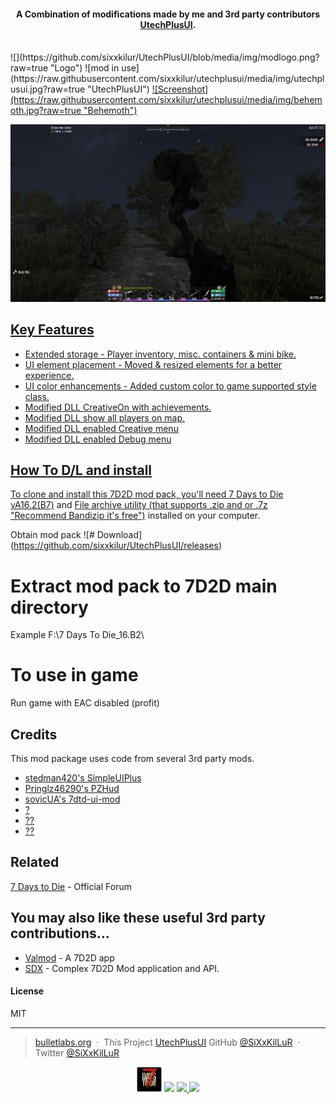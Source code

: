 
<h4 align="center">A Combination of modifications made by me and 3rd party contributors<a href="http://www.bulletlabs.org/7d2d" target="_blank"> UtechPlusUI</a>.</h4>
<br>
![](https://github.com/sixxkilur/UtechPlusUI/blob/media/img/modlogo.png?raw=true "Logo")
![mod in use](https://raw.githubusercontent.com/sixxkilur/utechplusui/media/img/utechplusui.jpg?raw=true "UtechPlusUI") <a href="https://utechplusui">
![Screenshot](https://raw.githubusercontent.com/sixxkilur/utechplusui/media/img/behemoth.jpg?raw=true "Behemoth")

![screenshot](https://raw.githubusercontent.com/sixxkilur/utechplusui/media/img/behemoth.jpg?raw=true )

## Key Features

* Extended storage - Player inventory, misc. containers & mini bike.
* UI element placement - Moved & resized elements for a better experience.
* UI color enhancements - Added custom color to game supported style class.
* Modified DLL CreativeOn with achievements.
* Modified DLL show all players on map.
* Modified DLL enabled Creative menu
* Modified DLL enabled Debug menu

## How To D/L and install

To clone and install this 7D2D mod pack, you'll need [7 Days to Die vA16.2(B7)](http://store.steampowered.com/app/251570/7_Days_to_Die/) and [File archive utility (that supports .zip and or .7z "Recommend Bandizip it's free")](https://www.bandisoft.com/bandizip/) installed on your computer.

Obtain mod pack
![# Download] (https://github.com/sixxkilur/UtechPlusUI/releases)

# Extract mod pack to 7D2D main directory
Example F:\7 Days To Die_16.B2\

# To use in game
Run game with EAC disabled (profit)

## Credits

This mod package uses code from several 3rd party mods.

- [stedman420's SimpleUIPlus](https://7daystodie.com/forums/showthread.php?67506-Simple-UI-Plus/)
- [Pringlz46290's PZHud](http://www.nexusmods.com/7daystodie/mods/77/?)
- [sovicUA's 7dtd-ui-mod](https://github.com/sovicUA/7dtd-ui-mod)
- [?](http:///)
- [??](https:///)
- [??](https:///)

## Related

[7 Days to Die](https://7daystodie.com/forums/forumdisplay.php?7-7-Days-to-Die-PC) - Official Forum

## You may also like these useful 3rd party contributions...

- [Valmod](https://) - A 7D2D app
- [SDX](https://7daystodie.com/forums/forumdisplay.php?82-SDX-Tool) - Complex 7D2D Mod application and API.

#### License

MIT

---

> [bulletlabs.org](https://www.bulletlabs.org) &nbsp;&middot;&nbsp;
> This Project [UtechPlusUI](https://sixxkilur.github.io/UtechPlusUI/)
> GitHub [@SiXxKilLuR](https://github.com/sixxkilur) &nbsp;&middot;&nbsp;
> Twitter [@SiXxKilLuR](https://twitter.com/SiXxKilLuR)
<p align="center">
<img src="https://raw.githubusercontent.com/sixxkilur/utechplusui/media/img/7d2d.png" alt="game logo">
  </a>
  <a href="https://gitter.im/"><img src="https://badges.gitter.im/"></a>
  <a href="https://saythanks.io/"> <img src="https://img.shields.io/badge/SayThanks.io-">
  </a>
  <a href="https://www.paypal.me/"><img src="https://img.shields.io/badge/$-donate-&amp;style=flat">
  </a>
</p>
